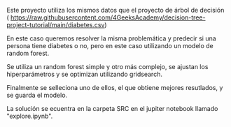 Este proyecto utiliza los mismos datos que el proyecto de árbol de decisión ( https://raw.githubusercontent.com/4GeeksAcademy/decision-tree-project-tutorial/main/diabetes.csv)

En este caso queremos resolver la misma problemática y predecir si una persona tiene diabetes o no, pero en este caso utilizando un modelo de random forest.

Se utiliza un random forest simple y otro más complejo, se ajustan los hiperparámetros y se optimizan utilizando gridsearch.

Finalmente se selleciona uno de ellos, el que obtiene mejores resutlados, y se guarda el modelo.

La solución se ecuentra en la carpeta SRC en el jupiter notebook llamado "explore.ipynb".

